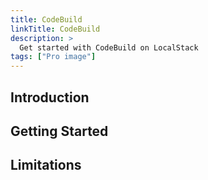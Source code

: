 ```yaml
---
title: CodeBuild
linkTitle: CodeBuild
description: >
  Get started with CodeBuild on LocalStack
tags: ["Pro image"]
---
```


## Introduction


## Getting Started


## Limitations

